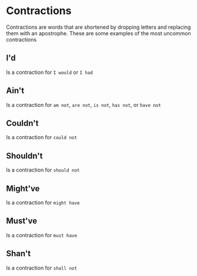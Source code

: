 # Contractions

Contractions are words that are shortened by dropping letters and replacing them with an apostrophe. These are some examples of the most uncommon contractions

## I'd

Is a contraction for `I would` or `I had`

## Ain't

Is a contraction for `am not`, `are not`, `is not`, `has not`, or `have not`

## Couldn't

Is a contraction for `could not`

## Shouldn't

Is a contraction for `should not`

## Might've

Is a contraction for `might have`

## Must've

Is a contraction for `must have`

## Shan't

Is a contraction for `shall not`

